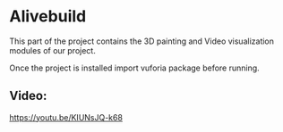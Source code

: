 # Alivebuild

This part of the project contains the 3D painting and Video visualization modules of our project.

Once the project is installed import vuforia package before running.

## Video:

https://youtu.be/KIUNsJQ-k68
